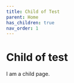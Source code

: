 ```yaml
---
title: Child of Test
parent: Home
has_children: true
nav_order: 1
---
```


# Child of test

I am a child page.